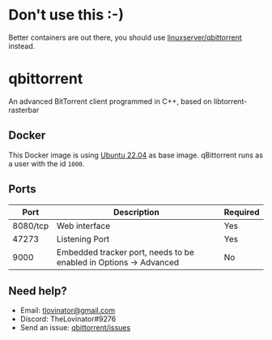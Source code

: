 # Don't use this :-)

Better containers are out there, you should use [linuxserver/qbittorrent](https://github.com/linuxserver/docker-qbittorrent)
instead.

# qbittorrent

An advanced BitTorrent client programmed in C++, based on libtorrent-rasterbar

## Docker

This Docker image is using [Ubuntu 22.04](https://hub.docker.com/_/ubuntu/) as base image. qBittorrent runs as a user
with the id `1000`.

## Ports

| Port     | Description                                                       | Required |
|----------|-------------------------------------------------------------------|----------|
| 8080/tcp | Web interface                                                     | Yes      |
| 47273    | Listening Port                                                    | Yes      |
| 9000     | Embedded tracker port, needs to be enabled in Options -> Advanced | No       |

## Need help?

- Email: [tlovinator@gmail.com](mailto:tlovinator@gmail.com)
- Discord: TheLovinator#9276
- Send an issue: [qbittorrent/issues](https://github.com/TheLovinator1/qbittorrent/issues)
